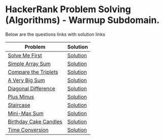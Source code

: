 # HackerRank Problem Solving (Algorithms) - Warmup Subdomain.

Below are the questions links with solution links


|Problem |Solution|
|--------------|--------|
|[Solve Me First](https://www.hackerrank.com/challenges/solve-me-first)|[Solution](https://github.com/HarshOza36/Algorithms_HackerRank/blob/main/Warmup/solveMeFirst.py)|
|[Simple Array Sum](https://www.hackerrank.com/challenges/simple-array-sum)|[Solution](https://github.com/HarshOza36/Algorithms_HackerRank/blob/main/Warmup/simpleArraySum.py)|
|[Compare the Triplets](https://www.hackerrank.com/challenges/compare-the-triplets)|[Solution](https://github.com/HarshOza36/Algorithms_HackerRank/blob/main/Warmup/compareTheTriplets.py)|
|[A Very Big Sum](https://www.hackerrank.com/challenges/a-very-big-sum)|[Solution](https://github.com/HarshOza36/Algorithms_HackerRank/blob/main/Warmup/aVeryBigSum.py)|
|[Diagonal Difference](https://www.hackerrank.com/challenges/diagonal-difference)|[Solution](https://github.com/HarshOza36/Algorithms_HackerRank/blob/main/Warmup/diagonalDifference.py)|
|[Plus Minus](https://www.hackerrank.com/challenges/plus-minus)|[Solution](https://github.com/HarshOza36/Algorithms_HackerRank/blob/main/Warmup/plusMinus.py)|
|[Staircase](https://www.hackerrank.com/challenges/staircase)|[Solution](https://github.com/HarshOza36/Algorithms_HackerRank/blob/main/Warmup/staircase.py)|
|[Mini-Max Sum](https://www.hackerrank.com/challenges/mini-max-sum)|[Solution](https://github.com/HarshOza36/Algorithms_HackerRank/blob/main/Warmup/miniMaxSum.py)|
|[Birthday Cake Candles](https://www.hackerrank.com/challenges/birthday-cake-candles)|[Solution](https://github.com/HarshOza36/Algorithms_HackerRank/blob/main/Warmup/birthdayCakeCandles.py)|
|[Time Conversion](https://www.hackerrank.com/challenges/time-conversion)|[Solution](https://github.com/HarshOza36/Algorithms_HackerRank/blob/main/Warmup/timeConversion.py)|

